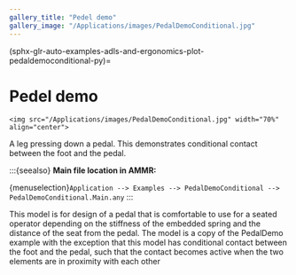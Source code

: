 ```yaml
---
gallery_title: "Pedel demo"
gallery_image: "/Applications/images/PedalDemoConditional.jpg"
---
```


(sphx-glr-auto-examples-adls-and-ergonomics-plot-pedaldemoconditional-py)=

# Pedel demo

````{sidebar}
<img src="/Applications/images/PedalDemoConditional.jpg" width="70%" align="center">

````

A leg pressing down a pedal. This
demonstrates conditional contact between the foot and the
pedal.


:::{seealso}
**Main file location in AMMR:**

{menuselection}`Application --> Examples --> PedalDemoConditional -->
PedalDemoConditional.Main.any`
:::

This model is for design of a pedal that is comfortable to use
for a seated operator depending on the stiffness of the embedded
spring and the distance of the seat from the pedal. The model is
a copy of the PedalDemo example with the exception that this model
has conditional contact between the foot and the pedal, such that
the contact becomes active when the two elements are in proximity
with each other

